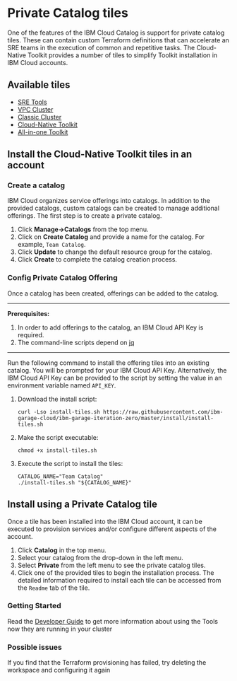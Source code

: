 # Private Catalog tiles

One of the features of the IBM Cloud Catalog is support for private catalog tiles. These can contain custom Terraform 
definitions that can accelerate an SRE teams in the execution of common and repetitive tasks. The Cloud-Native Toolkit
provides a number of tiles to simplify Toolkit installation in IBM Cloud accounts.

## Available tiles

- [SRE Tools](./tiles/sre-tools)
- [VPC Cluster](./tiles/cluster-vpc)
- [Classic Cluster](./tiles/cluster-classic)
- [Cloud-Native Toolkit](./tiles/cloudnative-toolkit)
- [All-in-one Toolkit](./tiles/cloudnative-toolkit-all-in-one)

## Install the Cloud-Native Toolkit tiles in an account

### Create a catalog

IBM Cloud organizes service offerings into catalogs. In addition to the provided catalogs, custom catalogs can be 
created to manage additional offerings. The first step is to create a private catalog. 

1. Click **Manage->Catalogs** from the top menu.
2. Click on **Create Catalog** and provide a name for the catalog. For example, `Team Catalog`.
3. Click **Update** to change the default resource group for the catalog.
4. Click **Create** to complete the catalog creation process.

### Config Private Catalog Offering

Once a catalog has been created, offerings can be added to the catalog. 

---

**Prerequisites:**

1. In order to add offerings to the catalog, an IBM Cloud API Key is required.
2. The command-line scripts depend on [jq](https://stedolan.github.io/jq/download/)  

---

Run the following command to install the offering tiles into an existing catalog. You will be prompted for your IBM Cloud API Key. Alternatively, the IBM Cloud API Key can be provided to the script by setting the value in an environment variable named `API_KEY`.

1. Download the install script:

    ```shell script
    curl -Lso install-tiles.sh https://raw.githubusercontent.com/ibm-garage-cloud/ibm-garage-iteration-zero/master/install/install-tiles.sh     
    ```

2. Make the script executable:

    ```shell
    chmod +x install-tiles.sh
    ```
   
3. Execute the script to install the tiles:

    ```shell
    CATALOG_NAME="Team Catalog"
    ./install-tiles.sh "${CATALOG_NAME}"
    ```
   
## Install using a Private Catalog tile

Once a tile has been installed into the IBM Cloud account, it can be executed to provision services and/or 
configure different aspects of the account.

1. Click **Catalog** in the top menu.
2. Select your catalog from the drop-down in the left menu.
3. Select **Private** from the left menu to see the private catalog tiles.
4. Click one of the provided tiles to begin the installation process. The detailed information required to install each tile can be accessed from the `Readme` tab of the tile.

### Getting Started

Read the [Developer Guide](https://cloudnativetoolkit.dev/getting-started-day-1/deploy-app) to get more information about using the Tools now they are running in your cluster

### Possible issues

If you find that the Terraform provisioning has failed, try deleting the workspace and configuring it again
